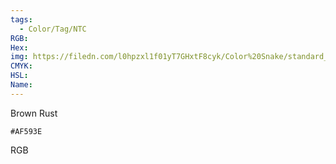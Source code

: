 ```yaml
---
tags:
  - Color/Tag/NTC
RGB:
Hex:
img: https://filedn.com/l0hpzxl1f01yT7GHxtF8cyk/Color%20Snake/standard_csv_to_svg/AF593E.svg
CMYK:
HSL:
Name:
---
```

Brown Rust
```palette
#AF593E
```
RGB
